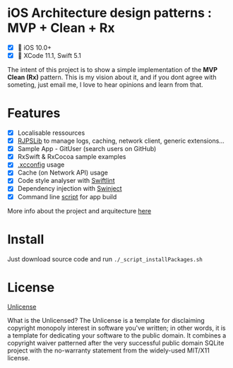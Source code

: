 # iOS Architecture design patterns : MVP + Clean + Rx

- [x] 📱  iOS 10.0+
- [x] 🔨  XCode 11.1, Swift 5.1

The intent of this project is to show a simple implementation of the __MVP Clean (Rx)__ pattern. This is my vision about it, and if you dont agree with someting, just email me, I love to hear opinions and learn from that.


# Features

- [x] Localisable ressources
- [x] [RJPSLib](https://github.com/ricardopsantos/RJPSLib) to manage logs, caching, network client, generic extensions...
- [x] Sample App - GitUser (search users on GitHub)
- [x] RxSwift & RxCocoa sample examples
- [x] [.xcconfig](https://nshipster.com/xcconfig/) usage
- [x] Cache (on Network API) usage
- [x] Code style analyser with [Swiftlint](https://github.com/realm/SwiftLint)
- [x] Dependency injection with [Swinject](https://github.com/Swinject/Swinject)
- [x] Command line [script](https://github.com/ricardopsantos/RJPS_MVPCleanRx/blob/master/_iOSGenericCompile.sh) for app build 
 
 More info about the project and arquitecture [here](https://github.com/ricardopsantos/RJPS_MVPCleanRx/tree/master/Docs)
 
# Install

Just download source code and run  ```./_script_installPackages.sh```

# License

[Unlicense](http://unlicense.org)

What is the Unlicensed?
The Unlicense is a template for disclaiming copyright monopoly interest in software you've written; in other words, it is a template for dedicating your software to the public domain. It combines a copyright waiver patterned after the very successful public domain SQLite project with the no-warranty statement from the widely-used MIT/X11 license.
